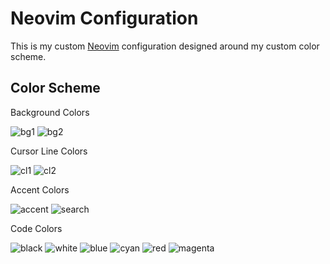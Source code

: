 # Neovim Configuration

This is my custom [Neovim] configuration designed around my custom color scheme.

## Color Scheme

Background Colors

![bg1](https://placehold.co/100x50/eeecf4/ffffff?text=eeecf4)
![bg2](https://placehold.co/100x50/d4d2da/ffffff?text=d4d2da)

Cursor Line Colors

![cl1](https://placehold.co/100x50/cad0d3/ffffff?text=cad0d3)
![cl2](https://placehold.co/100x50/bac1b9/ffffff?text=bac1b9)

Accent Colors

![accent](https://placehold.co/100x50/707b81/ffffff?text=707b81)
![search](https://placehold.co/100x50/dbdccf/ffffff?text=dbdccf)

Code Colors

![black](https://placehold.co/100x50/626e75/ffffff?text=626e75)
![white](https://placehold.co/100x50/353b3e/ffffff?text=353b3e)
![blue](https://placehold.co/100x50/587281/ffffff?text=587281)
![cyan](https://placehold.co/100x50/597a79/ffffff?text=597a79)
![red](https://placehold.co/100x50/615040/ffffff?text=615040)
![magenta](https://placehold.co/100x50/5d5881/ffffff?text=5d5881)

[neovim]: https://github.com/neovim/neovim
